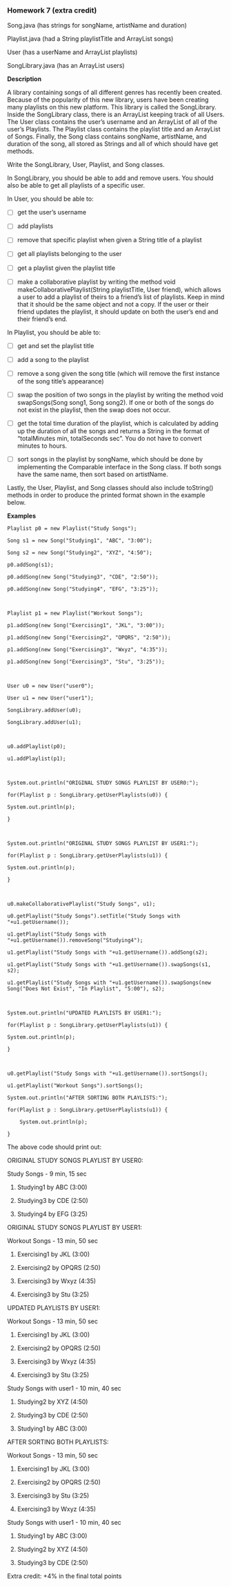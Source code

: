 ### **Homework 7 (extra credit)**

Song.java (has strings for songName, artistName and duration)

Playlist.java (had a String playlistTitle and ArrayList  songs)

User (has a userName and ArrayList playlists)

SongLibrary.java (has an ArrayList  users)



**Description**

A library containing songs of all different genres has recently been created. Because of the popularity of this new library, users have been creating many playlists on this new platform. This library is called the SongLibrary. Inside the SongLibrary class, there is an ArrayList keeping track of all Users. The User class contains the user’s username and an ArrayList of all of the user’s Playlists. The Playlist class contains the playlist title and an ArrayList of Songs. Finally, the Song class contains songName, artistName, and duration of the song, all stored as Strings and all of which should have get methods.



Write the SongLibrary, User, Playlist, and Song classes.


In SongLibrary, you should be able to add and remove users. You should also be able to get all playlists of a specific user.



In User,  you should be able to:



- [ ] get the user’s username



- [ ] add playlists



- [ ] remove that specific playlist when given a String title of a playlist



- [ ] get all playlists belonging to the user



- [ ] get a playlist given the playlist title



- [ ] make a collaborative playlist by writing the method void makeCollaborativePlaylist(String playlistTitle, User friend), which allows a user to add a playlist of theirs to a friend’s list of playlists. Keep in mind that it should be the same object and not a copy. If the user or their friend updates the playlist, it should update on both the user’s end and their friend’s end.



In Playlist, you should be able to:



- [ ] get and set the playlist title



- [ ] add a song to the playlist



- [ ] remove a song given the song title (which will remove the first instance of the song title’s appearance)



- [ ] swap the position of two songs in the playlist by writing the method void swapSongs(Song song1, Song song2). If one or both of the songs do not exist in the playlist, then the swap does not occur.



- [ ] get the total time duration of the playlist, which is calculated by adding up the duration of all the songs and returns a String in the format of “totalMinutes min, totalSeconds sec”. You do not have to convert minutes to hours.



- [ ] sort songs in the playlist by songName, which should be done by implementing the Comparable interface in the Song class. If both songs have the same name, then sort based on artistName.




Lastly, the User, Playlist, and Song classes should also include toString() methods in order to produce the printed format shown in the example below.



**Examples**

    Playlist p0 = new Playlist("Study Songs");

    Song s1 = new Song("Studying1", "ABC", "3:00");

    Song s2 = new Song("Studying2", "XYZ", "4:50");

    p0.addSong(s1);

    p0.addSong(new Song("Studying3", "CDE", "2:50"));

    p0.addSong(new Song("Studying4", "EFG", "3:25"));



    Playlist p1 = new Playlist("Workout Songs");

    p1.addSong(new Song("Exercising1", "JKL", "3:00"));

    p1.addSong(new Song("Exercising2", "OPQRS", "2:50"));

    p1.addSong(new Song("Exercising3", "Wxyz", "4:35"));

    p1.addSong(new Song("Exercising3", "Stu", "3:25"));



    User u0 = new User("user0");

    User u1 = new User("user1");

    SongLibrary.addUser(u0);

    SongLibrary.addUser(u1);



    u0.addPlaylist(p0);

    u1.addPlaylist(p1);



    System.out.println("ORIGINAL STUDY SONGS PLAYLIST BY USER0:");
    
    for(Playlist p : SongLibrary.getUserPlaylists(u0)) {
    
    System.out.println(p);

    }



    System.out.println("ORIGINAL STUDY SONGS PLAYLIST BY USER1:");

    for(Playlist p : SongLibrary.getUserPlaylists(u1)) {

    System.out.println(p);

    }



    u0.makeCollaborativePlaylist("Study Songs", u1);

    u0.getPlaylist("Study Songs").setTitle("Study Songs with "+u1.getUsername());

    u1.getPlaylist("Study Songs with "+u1.getUsername()).removeSong("Studying4");

    u1.getPlaylist("Study Songs with "+u1.getUsername()).addSong(s2);

    u1.getPlaylist("Study Songs with "+u1.getUsername()).swapSongs(s1, s2);

    u1.getPlaylist("Study Songs with "+u1.getUsername()).swapSongs(new Song("Does Not Exist", "In Playlist", "5:00"), s2);



    System.out.println("UPDATED PLAYLISTS BY USER1:");

    for(Playlist p : SongLibrary.getUserPlaylists(u1)) {

    System.out.println(p);

    }



    u0.getPlaylist("Study Songs with "+u1.getUsername()).sortSongs();

    u1.getPlaylist("Workout Songs").sortSongs();

    System.out.println("AFTER SORTING BOTH PLAYLISTS:");

    for(Playlist p : SongLibrary.getUserPlaylists(u1)) {

        System.out.println(p);

    }


The above code should print out:

ORIGINAL STUDY SONGS PLAYLIST BY USER0:

Study Songs - 9 min, 15 sec

1. Studying1 by ABC (3:00)

2. Studying3 by CDE (2:50)

3. Studying4 by EFG (3:25)



ORIGINAL STUDY SONGS PLAYLIST BY USER1:

Workout Songs - 13 min, 50 sec

1. Exercising1 by JKL (3:00)

2. Exercising2 by OPQRS (2:50)

3. Exercising3 by Wxyz (4:35)

4. Exercising3 by Stu (3:25)



UPDATED PLAYLISTS BY USER1:

Workout Songs - 13 min, 50 sec

1. Exercising1 by JKL (3:00)

2. Exercising2 by OPQRS (2:50)

3. Exercising3 by Wxyz (4:35)

4. Exercising3 by Stu (3:25)



Study Songs with user1 - 10 min, 40 sec

1. Studying2 by XYZ (4:50)

2. Studying3 by CDE (2:50)

3. Studying1 by ABC (3:00)



AFTER SORTING BOTH PLAYLISTS:

Workout Songs - 13 min, 50 sec

1. Exercising1 by JKL (3:00)

2. Exercising2 by OPQRS (2:50)

3. Exercising3 by Stu (3:25)

4. Exercising3 by Wxyz (4:35)



Study Songs with user1 - 10 min, 40 sec

1. Studying1 by ABC (3:00)

2. Studying2 by XYZ (4:50)

3. Studying3 by CDE (2:50)

Extra credit: +4% in the final total points